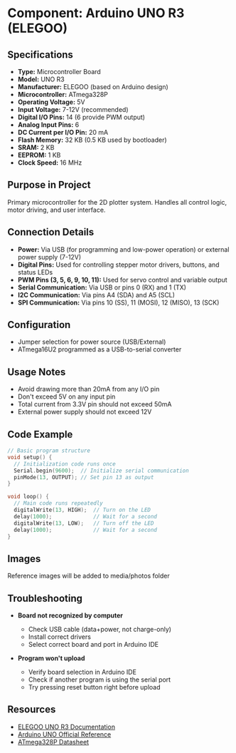 # Component: Arduino UNO R3 (ELEGOO)

## Specifications
- **Type:** Microcontroller Board
- **Model:** UNO R3
- **Manufacturer:** ELEGOO (based on Arduino design)
- **Microcontroller:** ATmega328P
- **Operating Voltage:** 5V
- **Input Voltage:** 7-12V (recommended)
- **Digital I/O Pins:** 14 (6 provide PWM output)
- **Analog Input Pins:** 6
- **DC Current per I/O Pin:** 20 mA
- **Flash Memory:** 32 KB (0.5 KB used by bootloader)
- **SRAM:** 2 KB
- **EEPROM:** 1 KB
- **Clock Speed:** 16 MHz

## Purpose in Project
Primary microcontroller for the 2D plotter system. Handles all control logic, motor driving, and user interface.

## Connection Details
- **Power:** Via USB (for programming and low-power operation) or external power supply (7-12V)
- **Digital Pins:** Used for controlling stepper motor drivers, buttons, and status LEDs
- **PWM Pins (3, 5, 6, 9, 10, 11):** Used for servo control and variable output
- **Serial Communication:** Via USB or pins 0 (RX) and 1 (TX)
- **I2C Communication:** Via pins A4 (SDA) and A5 (SCL)
- **SPI Communication:** Via pins 10 (SS), 11 (MOSI), 12 (MISO), 13 (SCK)

## Configuration
- Jumper selection for power source (USB/External)
- ATmega16U2 programmed as a USB-to-serial converter

## Usage Notes
- Avoid drawing more than 20mA from any I/O pin
- Don't exceed 5V on any input pin
- Total current from 3.3V pin should not exceed 50mA
- External power supply should not exceed 12V

## Code Example
```cpp
// Basic program structure
void setup() {
  // Initialization code runs once
  Serial.begin(9600);  // Initialize serial communication
  pinMode(13, OUTPUT); // Set pin 13 as output
}

void loop() {
  // Main code runs repeatedly
  digitalWrite(13, HIGH);  // Turn on the LED
  delay(1000);             // Wait for a second
  digitalWrite(13, LOW);   // Turn off the LED
  delay(1000);             // Wait for a second
}
```

## Images
Reference images will be added to media/photos folder

## Troubleshooting
- **Board not recognized by computer**
  - Check USB cable (data+power, not charge-only)
  - Install correct drivers
  - Select correct board and port in Arduino IDE

- **Program won't upload**
  - Verify board selection in Arduino IDE
  - Check if another program is using the serial port
  - Try pressing reset button right before upload

## Resources
- [ELEGOO UNO R3 Documentation](https://www.elegoo.com/)
- [Arduino UNO Official Reference](https://docs.arduino.cc/hardware/uno-rev3)
- [ATmega328P Datasheet](https://ww1.microchip.com/downloads/en/DeviceDoc/Atmel-7810-Automotive-Microcontrollers-ATmega328P_Datasheet.pdf)
